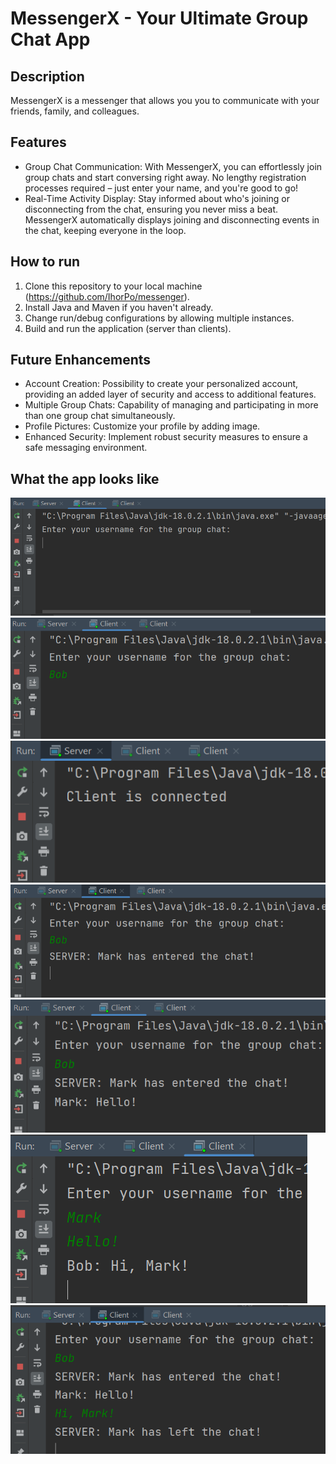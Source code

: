 # MessengerX - Your Ultimate Group Chat App
## Description
MessengerX is a messenger that allows you you to communicate with your friends, family, and colleagues.
## Features
- Group Chat Communication: With MessengerX, you can effortlessly join group chats and start conversing right away.
No lengthy registration processes required – just enter your name, and you're good to go!
- Real-Time Activity Display: Stay informed about who's joining or disconnecting from the chat, ensuring you never miss a beat. MessengerX automatically displays joining and disconnecting events in the chat, keeping everyone in the loop.
## How to run 
1. Clone this repository to your local machine (https://github.com/IhorPo/messenger).
2. Install Java and Maven if you haven't already.
3. Change run/debug configurations by allowing multiple instances.
4. Build and run the application (server than clients).
## Future Enhancements
- Account Creation: Possibility to create your personalized account, providing an added layer of security and access to additional features.
- Multiple Group Chats: Capability of managing and participating in more than one group chat simultaneously.
- Profile Pictures: Customize your profile by adding image.
- Enhanced Security: Implement robust security measures to ensure a safe messaging environment.
## What the app looks like
![alt text](https://github.com/IhorPo/Messenger/blob/master/screenshots/Screenshot_1.png)
![alt text](https://github.com/IhorPo/Messenger/blob/master/screenshots/Screenshot_2.png)
![alt text](https://github.com/IhorPo/Messenger/blob/master/screenshots/Screenshot_3.png)
![alt text](https://github.com/IhorPo/Messenger/blob/master/screenshots/Screenshot_4.png)
![alt text](https://github.com/IhorPo/Messenger/blob/master/screenshots/Screenshot_5.png)
![alt text](https://github.com/IhorPo/Messenger/blob/master/screenshots/Screenshot_6.png)
![alt text](https://github.com/IhorPo/Messenger/blob/master/screenshots/Screenshot_7.png)
